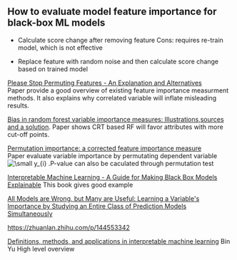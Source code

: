 ## How to evaluate model feature importance for black-box ML models
- Calculate score change after removing feature
  Cons: requires re-train model, which is not effective 
 
- Replace feature with random noise and then calculate score change based on trained model



[Please Stop Permuting Features - An Explanation and Alternatives](https://arxiv.org/pdf/1905.03151.pdf)  
Paper provide a good overview of existing feature importance measurment methods. It also explains why correlated variable will inflate misleading results. 

[Bias in random forest variable importance measures: Illustrations,sources and a solution](https://bmcbioinformatics.biomedcentral.com/articles/10.1186/1471-2105-8-25).
Paper shows CRT based RF will favor attributes with more cut-off points. 

[Permutation importance: a corrected feature importance measure](https://academic.oup.com/bioinformatics/article/26/10/1340/193348)  
Paper evaluate variable importance by permutating dependent variable <img src="https://latex.codecogs.com/gif.latex?\dpi{150}&space;\small&space;y_{i}" title="\small y_{i}" /></a>
.P-value can also be caculated through permutation test

[Interpretable Machine Learning - A Guide for Making Black Box Models Explainable](https://christophm.github.io/interpretable-ml-book/feature-importance.html)
This book gives good example

[All Models are Wrong, but Many are Useful: Learning a Variable's Importance by Studying an Entire Class of Prediction Models Simultaneously](https://arxiv.org/pdf/1801.01489.pdf)

https://zhuanlan.zhihu.com/p/144553342

[Definitions, methods, and applications in interpretable
machine learning](https://www.pnas.org/content/116/44/22071)
Bin Yu
High level overview
